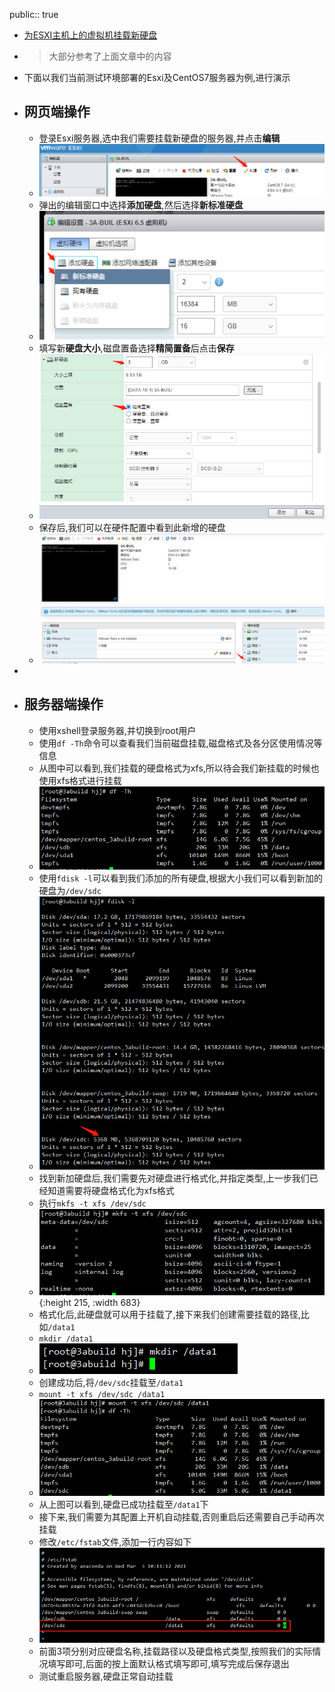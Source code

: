 public:: true

- [为ESXI主机上的虚拟机挂载新硬盘](https://leiblog.wang/%E4%B8%BAESXI%E4%B8%BB%E6%9C%BA%E4%B8%8A%E7%9A%84%E8%99%9A%E6%8B%9F%E6%9C%BA%E6%8C%82%E8%BD%BD%E6%96%B0%E7%A1%AC%E7%9B%98/)
- > 大部分参考了上面文章中的内容
- 下面以我们当前测试环境部署的Esxi及CentOS7服务器为例,进行演示
- ## 网页端操作
	- 登录Esxi服务器,选中我们需要挂载新硬盘的服务器,并点击**编辑**
	- ![img](../assets/image_1646878081232_0.png)
	- 弹出的编辑窗口中选择**添加硬盘**,然后选择**新标准硬盘**
	- ![img](../assets/image_1646878110223_0.png)
	- 填写新**硬盘大小**,磁盘置备选择**精简置备**后点击**保存**
	- ![img](../assets/image_1646878222000_0.png)
	- 保存后,我们可以在硬件配置中看到此新增的硬盘
	- ![img](../assets/image_1646878292809_0.png)
-
- ## 服务器端操作
	- 使用xshell登录服务器,并切换到root用户
	- 使用`df -Th`命令可以查看我们当前磁盘挂载,磁盘格式及各分区使用情况等信息
	- 从图中可以看到,我们挂载的硬盘格式为xfs,所以待会我们新挂载的时候也使用xfs格式进行挂载
	- ![img](../assets/image_1646878445459_0.png)
	- 使用`fdisk -l`可以看到我们添加的所有硬盘,根据大小我们可以看到新加的硬盘为`/dev/sdc`
	- ![img](../assets/image_1646878532345_0.png)
	- 找到新加硬盘后,我们需要先对硬盘进行格式化,并指定类型,上一步我们已经知道需要将硬盘格式化为xfs格式
	- 执行`mkfs -t xfs /dev/sdc`
	- ![img](../assets/image_1646878791603_0.png){:height 215, :width 683}
	- 格式化后,此硬盘就可以用于挂载了,接下来我们创建需要挂载的路径,比如`/data1`
	- `mkdir /data1`
	- ![img](../assets/image_1646878813316_0.png)
	- 创建成功后,将`/dev/sdc`挂载至`/data1`
	- `mount -t xfs /dev/sdc /data1`
	- ![img](../assets/image_1646878847458_0.png)
	- 从上图可以看到,硬盘已成功挂载至`/data1`下
	- 接下来,我们需要为其配置上开机自动挂载,否则重启后还需要自己手动再次挂载
	- 修改`/etc/fstab`文件,添加一行内容如下
	- ![img](../assets/image_1646878956337_0.png)
	- 前面3项分别对应硬盘名称,挂载路径以及硬盘格式类型,按照我们的实际情况填写即可,后面的按上面默认格式填写即可,填写完成后保存退出
	- 测试重启服务器,硬盘正常自动挂载